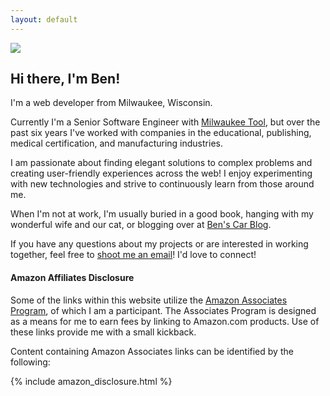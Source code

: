 ```yaml
---
layout: default
---
```


<section id="about-me">
    <section id="intro">
        <div class="container">
            <div class="item flex-100">
                <p class="is-center-aligned">
                    <img src="https://assets.bpwalters.com/images/me_wedding.jpg" class="is-round-img">
                    <h2>Hi there, I'm Ben!</h2>
                </p>
                <p>I'm a web developer from Milwaukee, Wisconsin.</p>
                <p>Currently I'm a Senior Software Engineer with <a href="https://milwauketool.com">Milwaukee Tool</a>, but over the past six years I've worked with companies in the educational, publishing, medical certification, and manufacturing industries.</p>
                <p>I am passionate about finding elegant solutions to complex problems and creating user-friendly experiences across the web! I enjoy experimenting with new technologies and strive to continuously learn from those around me.</p>
                <p>When I'm not at work, I'm usually buried in a good book, hanging with my wonderful wife and our cat, or blogging over at <a href="https://benscarblog.com">Ben's Car Blog</a>.</p>
                <p>If you have any questions about my projects or are interested in working together, feel free to <a href="mailto:contact@bpwalters.com">shoot me an email</a>! I'd love to connect!</p>
            </div>
            <div class="item flex-100">
                <h4>Amazon Affiliates Disclosure</h4>
                <p>Some of the links within this website utilize the <a href="https://affiliate-program.amazon.com/" target="_blank">Amazon Associates Program</a>, of which I am a participant. The Associates Program is designed as a means for me to earn fees by linking to Amazon.com products. Use of these links provide me with a small kickback.</p>
                <p>Content containing Amazon Associates links can be identified by the following:</p>
                {% include amazon_disclosure.html %}
            </div>
        </div>
    </section>
</section>
